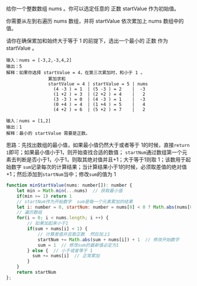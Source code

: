 给你一个整数数组 nums 。你可以选定任意的 正数 startValue 作为初始值。

你需要从左到右遍历 nums 数组，并将 startValue 依次累加上 nums 数组中的值。

请你在确保累加和始终大于等于 1 的前提下，选出一个最小的 正数 作为 startValue 。

```
输入：nums = [-3,2,-3,4,2]
输出：5
解释：如果你选择 startValue = 4，在第三次累加时，和小于 1 。
                累加求和
                startValue = 4 | startValue = 5 | nums
                  (4 -3 ) = 1  | (5 -3 ) = 2    |  -3
                  (1 +2 ) = 3  | (2 +2 ) = 4    |   2
                  (3 -3 ) = 0  | (4 -3 ) = 1    |  -3
                  (0 +4 ) = 4  | (1 +4 ) = 5    |   4
                  (4 +2 ) = 6  | (5 +2 ) = 7    |   2
                  
输入：nums = [1,2]
输出：1
解释：最小的 startValue 需要是正数。
```

思路：先找出数组的最小值，如果最小值仍然大于或者等于 1的时候，直接`return 1`即可；如果最小值小于1，则开始查找合适的数值；
	`startNum`通过数组第一个元素去判断是否小于1，小于1，则取其绝对值并且+1；大于等于1则取 1；该数用于起始数字
	`sum`记录每次的计算结果；当计算结果小于1的时候，必须取差值的绝对值+1；然后添加到`startNum`当中；修改`sum`的值为 1

```js
function minStartValue(nums: number[]): number {
    let min = Math.min(...nums)  // 获取最小值
    if(min >= 1) return 1
    // startNum作为开始数字  sum是每一个元素累加的结果
    let i: number = 0, startNum: number = nums[0] < 0 ? Math.abs(nums[0]) + 1 : 1, sum: number = startNum
    // 遍历数组
    for(i = 0; i < nums.length; i ++) {
        // 如果加起来小于1
        if(sum + nums[i] < 1) {
            // 计算差值并且取正数  然后加上1
            startNum += Math.abs(sum + nums[i]) + 1  // 修改开始数字
            sum = 1  // 修改sum的最新值必定为1
        } else {  // 小于或者等于 1
          sum += nums[i]  // 正常累加
        }
    }
    return startNum
};
```


